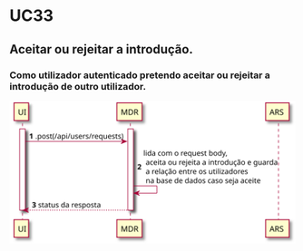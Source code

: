 # UC33

## Aceitar ou rejeitar a introdução.
### Como utilizador autenticado pretendo aceitar ou rejeitar a introdução de outro utilizador.

![UC33.svg](UC33.svg)
